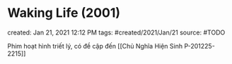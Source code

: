 # Waking Life (2001)

created: Jan 21, 2021 12:12 PM
tags: #created/2021/Jan/21
source: #TODO

Phim hoạt hình triết lý, có đề cập đến [[Chủ Nghĩa Hiện Sinh P-201225-2215]]